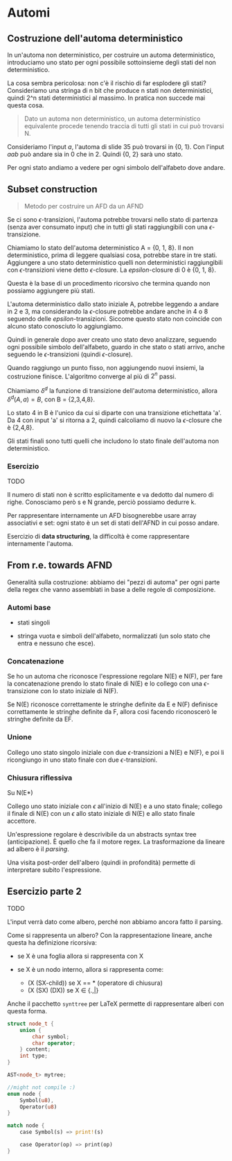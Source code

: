 # Automi

## Costruzione dell'automa deterministico

In un'automa non deterministico, per costruire un automa deterministico, introduciamo uno stato per ogni possibile
sottoinsieme degli stati del non deterministico.

La cosa sembra pericolosa: non c'è il rischio di far esplodere gli stati? Consideriamo una stringa di n bit che produce
n stati non deterministici, quindi 2^n stati deterministici al massimo. In pratica non succede mai questa cosa.

> Dato un automa non deterministico, un automa deterministico equivalente procede tenendo traccia di tutti gli stati in
cui può trovarsi N.

Consideriamo l'input _a_, l'automa di slide 35 può trovarsi in {0, 1}. Con l'input _aab_ può andare sia in 0 che in 2.
Quindi {0, 2} sarà uno stato.

Per ogni stato andiamo a vedere per ogni simbolo dell'alfabeto dove andare.

## Subset construction

> Metodo per costruire un AFD da un AFND

Se ci sono $\epsilon$-transizioni, l'automa potrebbe trovarsi nello stato di partenza (senza aver consumato input) che
in tutti gli stati raggiungibili con una $\epsilon$-transizione.

Chiamiamo lo stato dell'automa deterministico A = {0, 1, 8}. Il non deterministico, prima di leggere qualsiasi cosa,
potrebbe stare in tre stati.
Aggiungere a uno stato deterministico quelli non deterministici raggiungibili con $\epsilon$-transizioni viene detto
$\epsilon$-closure. La $epsilon$-closure di 0 è {0, 1, 8}.

Questa è la base di un procedimento ricorsivo che termina quando non possiamo aggiungere più stati.

L'automa deterministico dallo stato iniziale A, potrebbe leggendo a andare in 2 e 3, ma considerando la
$\epsilon$-closure potrebbe andare anche in 4 o 8 seguendo delle $epsilon$-transizioni. Siccome questo stato non
coincide con alcuno stato conosciuto lo aggiungiamo.

Quindi in generale dopo aver creato uno stato devo analizzare, seguendo ogni possibile simbolo dell'alfabeto, guardo in
che stato o stati arrivo, anche seguendo le $\epsilon$-transizioni (quindi $\epsilon$-closure).

Quando raggiungo un punto fisso, non aggiungendo nuovi insiemi, la costruzione finisce. L'algoritmo converge al più di
$2^n$ passi.

Chiamiamo $\delta^d$ la funzione di transizione dell'automa deterministico, allora $\delta^d (A, a) = B$, con B =
{2,3,4,8}.

Lo stato 4 in B è l'unico da cui si diparte con una transizione etichettata 'a'. Da 4 con input 'a' si ritorna a 2,
quindi calcoliamo di nuovo la $\epsilon$-closure che è {2,4,8}.

Gli stati finali sono tutti quelli che includono lo stato finale dell'automa non deterministico.

### Esercizio

TODO

Il numero di stati non è scritto esplicitamente e va dedotto dal numero di righe. Conosciamo però s e N grande, perciò
possiamo dedurre k.

Per rappresentare internamente un AFD bisognerebbe usare array associativi e set: ogni stato è un set di stati dell'AFND
in cui posso andare.

Esercizio di **data structuring**, la difficoltà è come rappresentare internamente l'automa.

## From r.e. towards AFND

Generalità sulla costruzione: abbiamo dei "pezzi di automa" per ogni parte della regex che vanno assemblati in base a
delle regole di composizione.

### Automi base

- stati singoli

- stringa vuota e simboli dell'alfabeto, normalizzati (un solo stato che entra e nessuno che esce).

### Concatenazione

Se ho un automa che riconosce l'espressione regolare N(E) e N(F), per fare la concatenazione prendo lo stato finale di
N(E) e lo collego con una $\epsilon$-transizione con lo stato iniziale di N(F).

Se N(E) riconosce correttamente le stringhe definite da E e N(F) definisce correttamente le stringhe definite da F,
allora così facendo riconoscerò le stringhe definite da EF.

### Unione

Collego uno stato singolo iniziale con due $\epsilon$-transizioni a N(E) e N(F), e poi li ricongiungo in uno stato
finale con due $\epsilon$-transizioni.

### Chiusura riflessiva

Su N(E*)

Collego uno stato iniziale con $\epsilon$ all'inizio di N(E) e a uno stato finale; collego il finale di N(E) con un
$\epsilon$ allo stato iniziale di N(E) e allo stato finale accettore.

Un'espressione regolare è descrivibile da un abstracts syntax tree (anticipazione). È quello che fa il motore regex.
La trasformazione da lineare ad albero è il _parsing_.

Una visita post-order dell'albero (quindi in profondità) permette di interpretare subito l'espressione.

## Esercizio parte 2

TODO

L'input verrà dato come albero, perché non abbiamo ancora fatto il parsing.

Come si rappresenta un albero? Con la rappresentazione lineare, anche questa ha definizione ricorsiva:

- se X è una foglia allora si rappresenta con X

- se X è un nodo interno, allora si rappresenta come:

    - (X (SX-child))    se X == * (operatore di chiusura)
    - (X (SX) (DX))     se X $\in$ {.,|}

Anche il pacchetto `synttree` per LaTeX permette di rappresentare alberi con questa forma.

```c++
struct node_t {
    union {
        char symbol;
        char operator;
    } content;
    int type;
}

AST<node_t> mytree;
```

```rust
//might not compile :)
enum node {
    Symbol(u8),
    Operator(u8)
}

match node {
    case Symbol(s) => print!(s)

    case Operator(op) => print(op)
}
```
